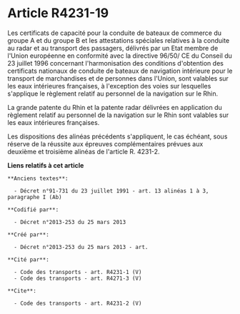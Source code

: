 # Article R4231-19

Les certificats de capacité pour la conduite de bateaux de commerce du groupe A et du groupe B et les attestations spéciales
relatives à la conduite au radar et au transport des passagers, délivrés par un Etat membre de l'Union européenne en
conformité avec la directive 96/50/ CE du Conseil du 23 juillet 1996 concernant l'harmonisation des conditions d'obtention
des certificats nationaux de conduite de bateaux de navigation intérieure pour le transport de marchandises et de personnes
dans l'Union, sont valables sur les eaux intérieures françaises, à l'exception des voies sur lesquelles s'applique le
règlement relatif au personnel de la navigation sur le Rhin. 

La grande patente du Rhin et la patente radar délivrées en application du règlement relatif au personnel de la navigation sur
le Rhin sont valables sur les eaux intérieures françaises. 

Les dispositions des alinéas précédents s'appliquent, le cas échéant, sous réserve de la réussite aux épreuves
complémentaires prévues aux deuxième et troisième alinéas de l'article R. 4231-2.

**Liens relatifs à cet article**

	**Anciens textes**:

	  - Décret n°91-731 du 23 juillet 1991 - art. 13 alinéas 1 à 3, paragraphe I (Ab)

	**Codifié par**:

	  - Décret n°2013-253 du 25 mars 2013

	**Créé par**:

	  - Décret n°2013-253 du 25 mars 2013 - art.

	**Cité par**:

	  - Code des transports - art. R4231-1 (V)
	  - Code des transports - art. R4271-3 (V)

	**Cite**:

	  - Code des transports - art. R4231-2 (V)
